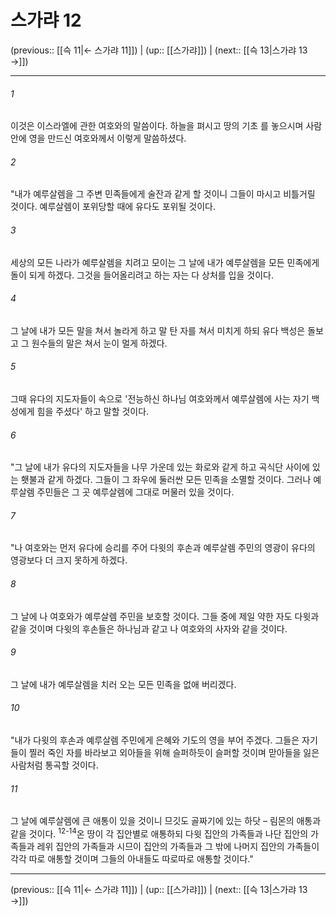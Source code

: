 # 스가랴 12

(previous:: [[슥 11|← 스가랴 11]]) | (up:: [[스가랴]]) | (next:: [[슥 13|스가랴 13 →]])

***




###### 1 

이것은 이스라엘에 관한 여호와의 말씀이다. 하늘을 펴시고 땅의 기초 를 놓으시며 사람 안에 영을 만드신 여호와께서 이렇게 말씀하셨다. 



###### 2 

"내가 예루살렘을 그 주변 민족들에게 술잔과 같게 할 것이니 그들이 마시고 비틀거릴 것이다. 예루살렘이 포위당할 때에 유다도 포위될 것이다. 



###### 3 

세상의 모든 나라가 예루살렘을 치려고 모이는 그 날에 내가 예루살렘을 모든 민족에게 돌이 되게 하겠다. 그것을 들어올리려고 하는 자는 다 상처를 입을 것이다. 



###### 4 

그 날에 내가 모든 말을 쳐서 놀라게 하고 말 탄 자를 쳐서 미치게 하되 유다 백성은 돌보고 그 원수들의 말은 쳐서 눈이 멀게 하겠다. 



###### 5 

그때 유다의 지도자들이 속으로 '전능하신 하나님 여호와께서 예루살렘에 사는 자기 백성에게 힘을 주셨다' 하고 말할 것이다. 



###### 6 

"그 날에 내가 유다의 지도자들을 나무 가운데 있는 화로와 같게 하고 곡식단 사이에 있는 횃불과 같게 하겠다. 그들이 그 좌우에 둘러싼 모든 민족을 소멸할 것이다. 그러나 예루살렘 주민들은 그 곳 예루살렘에 그대로 머물러 있을 것이다. 



###### 7 

"나 여호와는 먼저 유다에 승리를 주어 다윗의 후손과 예루살렘 주민의 영광이 유다의 영광보다 더 크지 못하게 하겠다. 



###### 8 

그 날에 나 여호와가 예루살렘 주민을 보호할 것이다. 그들 중에 제일 약한 자도 다윗과 같을 것이며 다윗의 후손들은 하나님과 같고 나 여호와의 사자와 같을 것이다. 



###### 9 

그 날에 내가 예루살렘을 치러 오는 모든 민족을 없애 버리겠다. 



###### 10 

"내가 다윗의 후손과 예루살렘 주민에게 은혜와 기도의 영을 부어 주겠다. 그들은 자기들이 찔러 죽인 자를 바라보고 외아들을 위해 슬퍼하듯이 슬퍼할 것이며 맏아들을 잃은 사람처럼 통곡할 것이다. 



###### 11 

그 날에 예루살렘에 큰 애통이 있을 것이니 므깃도 골짜기에 있는 하닷 – 림몬의 애통과 같을 것이다. <sup class="versenum">12-14</sup>온 땅이 각 집안별로 애통하되 다윗 집안의 가족들과 나단 집안의 가족들과 레위 집안의 가족들과 시므이 집안의 가족들과 그 밖에 나머지 집안의 가족들이 각각 따로 애통할 것이며 그들의 아내들도 따로따로 애통할 것이다."

***

(previous:: [[슥 11|← 스가랴 11]]) | (up:: [[스가랴]]) | (next:: [[슥 13|스가랴 13 →]])
